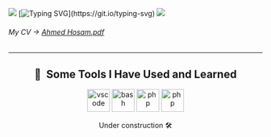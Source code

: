 ![](https://camo.githubusercontent.com/82e15927fe3a779d5bb243ed93d85f49768667c7251d713991e67888e522f207/68747470733a2f2f63617073756c652d72656e6465722e76657263656c2e6170702f6170693f747970653d776176696e6726636f6c6f723d6772616469656e7426746578743d48656c6c6f21266865696768743d3130302673656374696f6e3d686561646572)
[![Typing SVG](https://readme-typing-svg.demolab.com?font=Monospace&weight=200&pause=1000&color=22E2FF&random=false&width=435&lines=Nice+to+meet+you.;Stay+comfortable+and+enjoy.)](https://git.io/typing-svg) 
![](https://i.pinimg.com/originals/95/a5/99/95a599c5735a7c8892121610ddef772c.gif)

###### My CV -> [Ahmed Hosam.pdf](./CV/Ahmed%20Hosam.pdf)
---
<div align="center">

<h2>🚀 &nbsp;Some Tools I Have Used and Learned</h2>

<p align="center">
<img src="https://cdn.jsdelivr.net/gh/devicons/devicon/icons/vscode/vscode-original.svg" alt="vscode" width="45" height="45"/>
<img src="https://cdn.jsdelivr.net/gh/devicons/devicon/icons/bash/bash-original.svg" alt="bash" width="45" height="45"/>
<img src="https://cdn.jsdelivr.net/gh/devicons/devicon/icons/php/php-original.svg" alt="php" width="45" height="45"/>
<img src="https://cdn-icons-png.flaticon.com/512/5968/5968350.png" alt="php" width="45" height="45"/>
</p>

Under construction 🛠️

</div>


<!--

Here are some ideas to get you started:

- 🔭 I’m currently working on ...
- 🌱 I’m currently learning ...
- 👯 I’m looking to collaborate on ...
- 🤔 I’m looking for help with ...
- 💬 Ask me about ...
- 📫 How to reach me: ...
- 😄 Pronouns: ...
- ⚡ Fun fact: ...
-->

